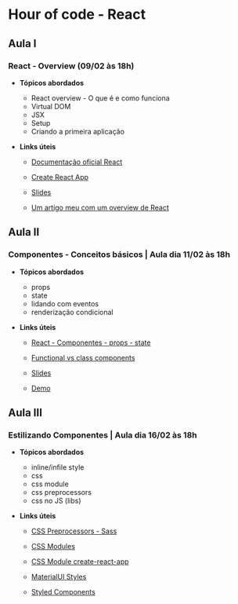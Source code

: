   # Hour of code - React

## Aula I
### React - Overview (09/02 às 18h)
- **Tópicos abordados**
    - React overview - O que é e como funciona
    - Virtual DOM
    - JSX
    - Setup
    - Criando a primeira aplicação

- **Links úteis**
    - [Documentação oficial React](https://reactjs.org/)  
        
    - [Create React App](https://create-react-app.dev/docs/getting-started/) 
    
    - [Slides](https://docs.google.com/presentation/d/1j2djR0lMA_QsbnhNYxBSfi80TwkfCjiNBSE4yfrXmyI/edit?usp=sharing) 
    
    - [Um artigo meu com um overview de React](https://ramonprata.medium.com/react-por-que-consider%C3%A1-lo-no-seu-projeto-e97105cf7234) 
    

## Aula II
### Componentes - Conceitos básicos | Aula dia  11/02 às 18h
- **Tópicos abordados**
    - props
    - state
    - lidando com eventos
    - renderização condicional

- **Links úteis**
    - [React - Componentes - props - state](https://www.taniarascia.com/getting-started-with-react/)
       
    - [Functional vs class components](https://reactjs.org/docs/components-and-props.html#function-and-class-components) 
        
    - [Slides](https://docs.google.com/presentation/d/1j2djR0lMA_QsbnhNYxBSfi80TwkfCjiNBSE4yfrXmyI/edit?usp=sharing)
        
    - [Demo](https://github.com/ramonprata/hour-of-code-edicao-III/tree/aula-II-components)
## Aula III
### Estilizando Componentes | Aula dia 16/02 às 18h
- **Tópicos abordados**
    - inline/infile style
    - css
    - css module
    - css preprocessors
    - css no JS (libs)

- **Links úteis**

    - [CSS Preprocessors - Sass](https://create-react-app.dev/docs/adding-a-sass-stylesheet/)

    - [CSS Modules](https://css-tricks.com/css-modules-part-1-need/#:~:text=According%20to%20the%20repo%2C%20CSS,are%20scoped%20locally%20by%20default.&text=CSS%20Modules%20takes%20a%20different,a%20JavaScript%20file%2C%20like%20index.)

    - [CSS Module create-react-app](http://create-react-app.dev/docs/adding-a-css-modules-stylesheet/)

    - [MaterialUI Styles](https://material-ui.com/styles/basics/#material-ui-styles)

    - [Styled Components](https://styled-components.com/) 
       